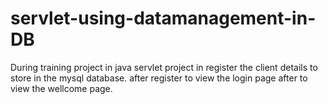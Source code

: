 # servlet-using-datamanagement-in-DB
During training project in java servlet project in register the client details to store in the mysql database.
after register to view the login page after to view the wellcome page.
